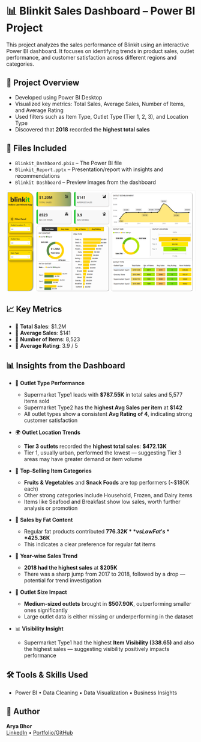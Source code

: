 # 📊 Blinkit Sales Dashboard – Power BI Project

This project analyzes the sales performance of Blinkit using an interactive Power BI dashboard. It focuses on identifying trends in product sales, outlet performance, and customer satisfaction across different regions and categories.

## 🧾 Project Overview
- Developed using Power BI Desktop
- Visualized key metrics: Total Sales, Average Sales, Number of Items, and Average Rating
- Used filters such as Item Type, Outlet Type (Tier 1, 2, 3), and Location Type
- Discovered that **2018** recorded the **highest total sales**

## 📁 Files Included
- `Blinkit_Dashboard.pbix` – The Power BI file
- `Blinkit_Report.pptx` – Presentation/report with insights and recommendations
- `Blinkit Dashboard` – Preview images from the dashboard

 ![Dashboard Overview](Blinkit_Dashboard.png)

## 📈 Key Metrics
- 🔸 **Total Sales**: $1.2M  
- 🔸 **Average Sales**: $141  
- 🔸 **Number of Items**: 8,523  
- 🔸 **Average Rating**: 3.9 / 5

## 📊 Insights from the Dashboard

- 🏪 **Outlet Type Performance**  
  - Supermarket Type1 leads with **$787.55K** in total sales and 5,577 items sold  
  - Supermarket Type2 has the **highest Avg Sales per item** at **$142**  
  - All outlet types show a consistent **Avg Rating of 4**, indicating strong customer satisfaction

- 🌍 **Outlet Location Trends**  
  - **Tier 3 outlets** recorded the **highest total sales**: **$472.13K**  
  - Tier 1, usually urban, performed the lowest — suggesting Tier 3 areas may have greater demand or item volume

- 🥦 **Top-Selling Item Categories**  
  - **Fruits & Vegetables** and **Snack Foods** are top performers (~$180K each)  
  - Other strong categories include Household, Frozen, and Dairy items  
  - Items like Seafood and Breakfast show low sales, worth further analysis or promotion

- 🧈 **Sales by Fat Content**  
  - Regular fat products contributed **$776.32K** vs Low Fat's **$425.36K**  
  - This indicates a clear preference for regular fat items

- 📆 **Year-wise Sales Trend**  
  - **2018 had the highest sales** at **$205K**  
  - There was a sharp jump from 2017 to 2018, followed by a drop — potential for trend investigation

- 🧩 **Outlet Size Impact**  
  - **Medium-sized outlets** brought in **$507.90K**, outperforming smaller ones significantly  
  - Large outlet data is either missing or underperforming in the dataset

- 📊 **Visibility Insight**  
  - Supermarket Type1 had the highest **Item Visibility (338.65)** and also the highest sales — suggesting visibility positively impacts performance


## 🛠️ Tools & Skills Used
- Power BI • Data Cleaning • Data Visualization • Business Insights

## 📌 Author
**Arya Bhor**  
[LinkedIn](https://linkedin.com/in/aryabhor1001) • [Portfolio/GitHub](https://github.com/arya10012)
